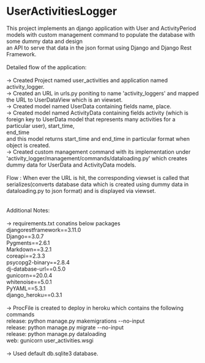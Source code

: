 # UserActivitiesLogger<br />
This project implements an django application with User and ActivityPeriod models with custom management command to populate the database with some dummy data and design<br />
an API to serve that data in the json format using Django and Django Rest Framework.<br />
<br />
Detailed flow of the application:<br />
<br />
-> Created Project named user_activities and application named activity_logger.<br />
-> Created an URL in urls.py poniting to name 'activity_loggers' and mapped the URL to UserDataView which is an viewset.<br />
-> Created model named UserData containing fields name, place.<br />
-> Created model named ActivityData containing fields activity (which is foreign key to UserData model that represents many activities for a particular user), start_time,<br /> end_time <br />
and this model returns start_time and end_time in particular format when object is created.<br />
-> Created custom management command with its implementation under 'activity_logger/management/commands/dataloading.py' which creates dummy data for UserData and ActivityData 
models.<br />
<br />
Flow : When ever the URL is hit, the corresponding viewset is called that serializes(converts database data which is created using dummy data in dataloading.py to json format) 
and is displayed via viewset.<br />
<br />
<br />
Additional Notes:<br />
<br />
-> requirements.txt conatins below packages<br />
djangorestframework==3.11.0<br />
Django==3.0.7<br />
Pygments==2.6.1<br />
Markdown==3.2.1<br />
coreapi==2.3.3<br />
psycopg2-binary==2.8.4<br />
dj-database-url==0.5.0<br />
gunicorn==20.0.4<br />
whitenoise==5.0.1<br />
PyYAML==5.3.1<br />
django_heroku==0.3.1<br />
<br />
-> ProcFile is created to deploy in heroku which contains the following commands<br />
release: python manage.py makemigrations --no-input<br />
release: python manage.py migrate --no-input<br />
release: python manage.py dataloading<br />
web: gunicorn user_activities.wsgi<br />
<br />
-> Used default db.sqlite3 database.<br />
<br />
